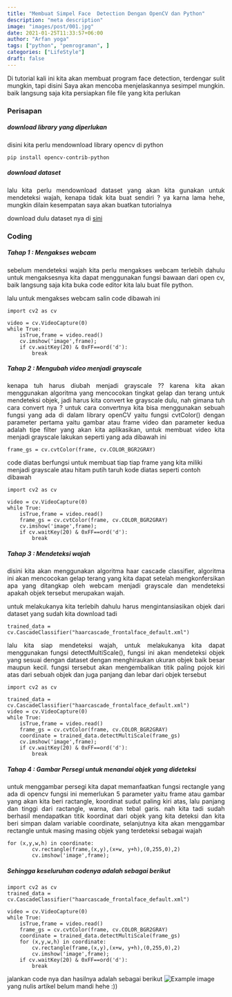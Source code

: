 ```yaml
---
title: "Membuat Simpel Face  Detection Dengan OpenCV dan Python"
description: "meta description"
image: "images/post/001.jpg"
date: 2021-01-25T11:33:57+06:00
author: "Arfan yoga"
tags: ["python", "pemrograman", ]
categories: ["LifeStyle"]
draft: false
---
```

<div style="text-align: justify">
Di tutorial kali ini kita akan membuat program face detection, terdengar sulit mungkin, tapi disini Saya akan mencoba menjelaskannya sesimpel mungkin. baik langsung saja kita persiapkan file file yang kita perlukan
</div>

### Perisapan
##### download library yang diperlukan
disini kita perlu mendownload library opencv di python
```
pip install opencv-contrib-python
```
##### download dataset
<div style="text-align: justify">
lalu kita perlu mendownload dataset yang akan kita gunakan untuk mendeteksi wajah, kenapa tidak kita buat sendiri ? ya karna lama hehe, mungkin dilain kesempatan saya akan buatkan tutorialnya
</div>

download dulu dataset nya di [sini](https://github.com/opencv/opencv/blob/master/data/haarcascades/haarcascade_frontalface_default.xml)

### Coding
##### Tahap 1 : Mengakses webcam
<div style="text-align: justify">
sebelum mendeteksi wajah kita perlu mengakses webcam terlebih dahulu untuk mengaksesnya kita dapat menggunakan fungsi bawaan dari open cv, baik langsung saja kita buka code editor kita lalu buat file python.

lalu untuk mengakses webcam salin code dibawah ini
</div>

```
import cv2 as cv

video = cv.VideoCapture(0)
while True:
    isTrue,frame = video.read()
    cv.imshow('image',frame);
    if cv.waitKey(20) & 0xFF==ord('d'):
        break
```


##### Tahap 2 : Mengubah video menjadi grayscale

<div style="text-align: justify">
kenapa tuh harus diubah menjadi grayscale ?? karena kita akan menggunakan algoritma yang mencocokan tingkat gelap dan terang untuk mendeteksi objek, jadi harus kita convert ke grayscale dulu, nah gimana tuh cara convert nya ? untuk cara convertnya kita bisa menggunakan sebuah fungsi yang ada di dalam library openCV yaitu fungsi cvtColor() dengan parameter pertama yaitu gambar atau frame video dan parameter kedua adalah tipe filter yang akan kita aplikasikan, untuk membuat video kita menjadi grayscale lakukan seperti yang ada dibawah ini
</div>

```
frame_gs = cv.cvtColor(frame, cv.COLOR_BGR2GRAY)
```
code diatas berfungsi untuk membuat tiap tiap frame yang kita miliki menjadi grayscale atau hitam putih
taruh kode diatas seperti contoh dibawah
```
import cv2 as cv

video = cv.VideoCapture(0)
while True:
    isTrue,frame = video.read()
    frame_gs = cv.cvtColor(frame, cv.COLOR_BGR2GRAY)
    cv.imshow('image',frame);
    if cv.waitKey(20) & 0xFF==ord('d'):
        break
```
##### Tahap 3 : Mendeteksi wajah

<div style="text-align: justify">
disini kita akan menggunakan algoritma haar cascade classifier, algoritma ini akan mencocokan gelap terang yang kita dapat setelah mengkonfersikan apa yang ditangkap oleh webcam menjadi grayscale dan mendeteksi apakah objek tersebut merupakan wajah.

untuk melakukanya kita terlebih dahulu harus mengintansiasikan objek dari dataset yang sudah kita download tadi
</div>

```
trained_data = cv.CascadeClassifier("haarcascade_frontalface_default.xml")
```
<div style="text-align: justify">
lalu kita siap mendeteksi wajah, untuk melakukanya kita dapat menggunakan fungsi detectMultiScale(), fungsi ini akan mendeteksi objek yang sesuai dengan dataset dengan menghiraukan ukuran objek baik besar maupun kecil. fungsi tersebut akan mengembalikan titik paling pojok kiri atas dari sebuah objek dan juga panjang dan lebar dari objek tersebut
</div>

```
import cv2 as cv

trained_data = cv.CascadeClassifier("haarcascade_frontalface_default.xml")
video = cv.VideoCapture(0)
while True:
    isTrue,frame = video.read()
    frame_gs = cv.cvtColor(frame, cv.COLOR_BGR2GRAY)
    coordinate = trained_data.detectMultiScale(frame_gs)
    cv.imshow('image',frame);
    if cv.waitKey(20) & 0xFF==ord('d'):
        break
```

##### Tahap 4 : Gambar Persegi untuk menandai objek yang dideteksi
<div style="text-align: justify">
untuk menggambar persegi kita dapat memanfaatkan fungsi rectangle yang ada di opencv
fungsi ini memerlukan 5 parameter yaitu frame atau gambar yang akan kita beri ractangle, koordinat sudut paling kiri atas, lalu panjang dan tinggi dari ractangle, warna, dan tebal garis.
nah kita tadi sudah berhasil mendapatkan titik koordinat dari objek yang kita deteksi dan kita beri simpan dalam variable coordinate, selanjutnya kita akan menggambar rectangle untuk masing masing objek yang terdeteksi sebagai wajah
</div>

```
for (x,y,w,h) in coordinate:    
        cv.rectangle(frame,(x,y),(x+w, y+h),(0,255,0),2)        
        cv.imshow('image',frame);
```

##### Sehingga keseluruhan codenya adalah sebagai berikut
```
import cv2 as cv
trained_data = cv.CascadeClassifier("haarcascade_frontalface_default.xml")

video = cv.VideoCapture(0)
while True:
    isTrue,frame = video.read()
    frame_gs = cv.cvtColor(frame, cv.COLOR_BGR2GRAY)
    coordinate = trained_data.detectMultiScale(frame_gs)
    for (x,y,w,h) in coordinate:    
        cv.rectangle(frame,(x,y),(x+w, y+h),(0,255,0),2)        
        cv.imshow('image',frame);
    if cv.waitKey(20) & 0xFF==ord('d'):
        break
```
jalankan code nya dan hasilnya adalah sebagai berikut
![Example image](/images/post/ocv.png)
yang nulis artikel belum mandi hehe :))